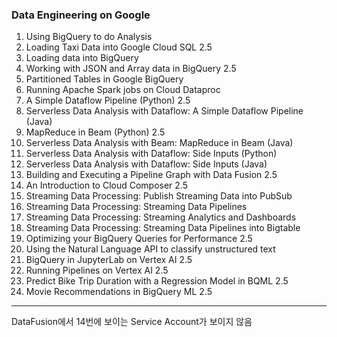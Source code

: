 ### Data Engineering on Google 

1. Using BigQuery to do Analysis
2. Loading Taxi Data into Google Cloud SQL 2.5
3. Loading data into BigQuery
4. Working with JSON and Array data in BigQuery 2.5
5. Partitioned Tables in Google BigQuery
6. Running Apache Spark jobs on Cloud Dataproc
7. A Simple Dataflow Pipeline (Python) 2.5
8. Serverless Data Analysis with Dataflow: A Simple Dataflow Pipeline (Java)
9. MapReduce in Beam (Python) 2.5
10. Serverless Data Analysis with Beam: MapReduce in Beam (Java)
11. Serverless Data Analysis with Dataflow: Side Inputs (Python)
12. Serverless Data Analysis with Dataflow: Side Inputs (Java)
13. Building and Executing a Pipeline Graph with Data Fusion 2.5
14. An Introduction to Cloud Composer 2.5
15. Streaming Data Processing: Publish Streaming Data into PubSub
16. Streaming Data Processing: Streaming Data Pipelines
17. Streaming Data Processing: Streaming Analytics and Dashboards
18. Streaming Data Processing: Streaming Data Pipelines into Bigtable
19. Optimizing your BigQuery Queries for Performance 2.5
20. Using the Natural Language API to classify unstructured text
21. BigQuery in JupyterLab on Vertex AI 2.5
22. Running Pipelines on Vertex AI 2.5
23. Predict Bike Trip Duration with a Regression Model in BQML 2.5
24. Movie Recommendations in BigQuery ML 2.5

---

DataFusion에서 14번에 보이는 Service Account가 보이지 않음
